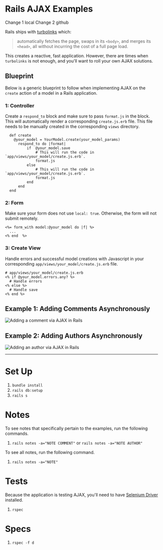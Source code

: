 # Rails AJAX Examples
Change 1 local
Change 2 github

Rails ships with [turbolinks](https://github.com/turbolinks/turbolinks) which:

> automatically fetches the page, swaps in its `<body>`, and merges its `<head>`, all without incurring the cost of a full page load.

This creates a reactive, fast application. However, there are times when `turbolinks` is not enough, and you'll want to roll your own AJAX solutions.

## Blueprint

Below is a generic blueprint to follow when implementing AJAX on the `create` action of a model in a Rails application.

### 1: Controller

Create a `respond_to` block and make sure to pass `format.js` in the block. This will automatically render a corresponding `create.js.erb` file. This file needs to be manually created in the corresponding `views` directory.

```
  def create
    @your_model = YourModel.create(your_model_params)
      respond_to do |format|
          if  @your_model.save
              # This will run the code in `app/views/your_model/create.js.erb`.
              format.js
          else
              # This will run the code in `app/views/your_model/create.js.erb`.
              format.js
          end
      end
  end
```

### 2: Form

Make sure your form does not use `local: true`. Otherwise, the form will not submit remotely.

```
<%= form_with model:@your_model do |f| %>
  ...
<% end  %>
```

### 3: Create View

Handle errors and successful model creations with Javascript in your corresponding `app/views/your_model/create.js.erb` file.

```
# app/views/your_model/create.js.erb
<% if @your_model.errors.any? %>
  # Handle errors
<% else %>
  # Handle save
<% end %>
```

## Example 1: Adding Comments Asynchronously

![Adding a comment via AJAX in Rails](./app/assets/images/adding_a_comment_via_ajax.gif)

## Example 2: Adding Authors Asynchronously 

![Adding an author via AJAX in Rails](./app/assets/images/adding_an_author_via_ajax.gif)

---

# Set Up

1. `bundle install`
2. `rails db:setup`
3. `rails s`

# Notes

To see notes that specifically pertain to the examples, run the following commands.

1. `rails notes -a="NOTE COMMENT"` or `rails notes -a="NOTE AUTHOR"`

To see all notes, run the following command.

1. `rails notes -a="NOTE"`

# Tests

Because the application is testing AJAX, you'll need to have [Selenium Driver](https://github.com/teamcapybara/capybara#selenium) installed.

1. `rspec`


# Specs

1. `rspec -f d`
